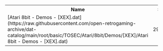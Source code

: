 <table>
<tr><th>Name</th><th>Size</th></tr>
<tr><td>
[Atari 8bit - Demos - [XEX].dat](https://raw.githubusercontent.com/open-retrogaming-archive/dat-catalog/main/root/basic/TOSEC/Atari/8bit/Demos/[XEX]/Atari 8bit - Demos - [XEX].dat)
</td><td>299948</td></tr>
</table>
